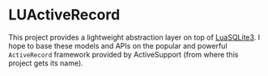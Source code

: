 # LUActiveRecord
This project provides a lightweight abstraction layer on top of [LuaSQLite3](http://lua.sqlite.org/). I hope to base these models and APIs on the popular and powerful `ActiveRecord` framework provided by ActiveSupport (from where this project gets its name).
